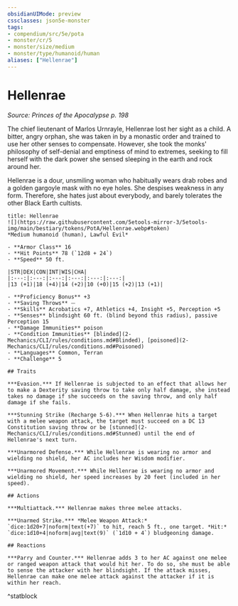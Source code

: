 ```yaml
---
obsidianUIMode: preview
cssclasses: json5e-monster
tags:
- compendium/src/5e/pota
- monster/cr/5
- monster/size/medium
- monster/type/humanoid/human
aliases: ["Hellenrae"]
---
```

# Hellenrae
*Source: Princes of the Apocalypse p. 198*  

The chief lieutenant of Marlos Urnrayle, Hellenrae lost her sight as a child. A bitter, angry orphan, she was taken in by a monastic order and trained to use her other senses to compensate. However, she took the monks' philosophy of self-denial and emptiness of mind to extremes, seeking to fill herself with the dark power she sensed sleeping in the earth and rock around her.

Hellenrae is a dour, unsmiling woman who habitually wears drab robes and a golden gargoyle mask with no eye holes. She despises weakness in any form. Therefore, she hates just about everybody, and barely tolerates the other Black Earth cultists.

```ad-statblock
title: Hellenrae
![](https://raw.githubusercontent.com/5etools-mirror-3/5etools-img/main/bestiary/tokens/PotA/Hellenrae.webp#token)
*Medium humanoid (human), Lawful Evil*

- **Armor Class** 16
- **Hit Points** 78 (`12d8 + 24`)
- **Speed** 50 ft.

|STR|DEX|CON|INT|WIS|CHA|
|:---:|:---:|:---:|:---:|:---:|:---:|
|13 (+1)|18 (+4)|14 (+2)|10 (+0)|15 (+2)|13 (+1)|

- **Proficiency Bonus** +3
- **Saving Throws** ⏤
- **Skills** Acrobatics +7, Athletics +4, Insight +5, Perception +5
- **Senses** blindsight 60 ft. (blind beyond this radius), passive Perception 15
- **Damage Immunities** poison
- **Condition Immunities** [blinded](2-Mechanics/CLI/rules/conditions.md#Blinded), [poisoned](2-Mechanics/CLI/rules/conditions.md#Poisoned)
- **Languages** Common, Terran
- **Challenge** 5

## Traits

***Evasion.*** If Hellenrae is subjected to an effect that allows her to make a Dexterity saving throw to take only half damage, she instead takes no damage if she succeeds on the saving throw, and only half damage if she fails.

***Stunning Strike (Recharge 5-6).*** When Hellenrae hits a target with a melee weapon attack, the target must succeed on a DC 13 Constitution saving throw or be [stunned](2-Mechanics/CLI/rules/conditions.md#Stunned) until the end of Hellenrae's next turn.

***Unarmored Defense.*** While Hellenrae is wearing no armor and wielding no shield, her AC includes her Wisdom modifier.

***Unarmored Movement.*** While Hellenrae is wearing no armor and wielding no shield, her speed increases by 20 feet (included in her speed).

## Actions

***Multiattack.*** Hellenrae makes three melee attacks.

***Unarmed Strike.*** *Melee Weapon Attack:* `dice:1d20+7|noform|text(+7)` to hit, reach 5 ft., one target. *Hit:* `dice:1d10+4|noform|avg|text(9)` (`1d10 + 4`) bludgeoning damage.

## Reactions

***Parry and Counter.*** Hellenrae adds 3 to her AC against one melee or ranged weapon attack that would hit her. To do so, she must be able to sense the attacker with her blindsight. If the attack misses, Hellenrae can make one melee attack against the attacker if it is within her reach.
```
^statblock